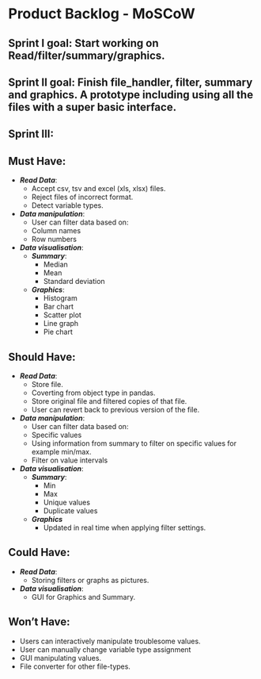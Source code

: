 # Product Backlog - MoSCoW

## Sprint I goal: Start working on Read/filter/summary/graphics.

## Sprint II goal: Finish file_handler, filter, summary and graphics. A prototype including using all the files with a super basic interface.

## Sprint III:

## Must Have:
- ***Read Data***:
    - Accept csv, tsv and excel (xls, xlsx) files.
    - Reject files of incorrect format.
    - Detect variable types.
- ***Data manipulation***:
    - User can filter data based on:
    - Column names
    - Row numbers
- ***Data visualisation***:
    - ***Summary***:
        - Median
        - Mean
        - Standard deviation
    - ***Graphics***:
        - Histogram
        - Bar chart
        - Scatter plot
        - Line graph
        - Pie chart
## Should Have:
- ***Read Data***:
    - Store file.
    - Coverting from object type in pandas.
    - Store original file and filtered copies of that file.
    - User can revert back to previous version of the file.
- ***Data manipulation***:
    - User can filter data based on:
    - Specific values
    - Using information from summary to filter on specific values for example min/max.
    - Filter on value intervals
- ***Data visualisation***:
    - ***Summary***:
        - Min
        - Max
        - Unique values
        - Duplicate values
    - ***Graphics***
        - Updated in real time when applying filter settings.
## Could Have:
- ***Read Data***:
    - Storing filters or graphs as pictures.
- ***Data visualisation***:
    - GUI for Graphics and Summary.
## Won’t Have:
- Users can interactively manipulate troublesome values.
- User can manually change variable type assignment
- GUI manipulating values.
- File converter for other file-types.
